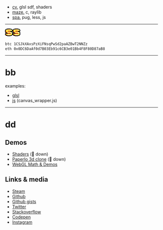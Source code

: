 - [cv.](https://tynroar.netlify.app/) glsl sdf, shaders
- [maze.](https://tynroar-maze.netlify.app/) c, raylib
- [spa.](https://tynroar-brume2303.netlify.app/) pug, less, js


---

![$](index.png)![$](index.png)![$](index.png)

```
btc 1CSJkXAxsPzXiFNsqPwSd2paAZBwT2NNZz
eth 0x0DC6DaAf0d7B03Eb91c6CB3e01Bb4F8F80D87aB8
```

---

# bb


examples:

- [glsl](https://github.com/unbrumed/avatar/blob/main/src/glsl/iquilezles-raymarch.glsl)
- [js](https://github.com/unbrumed/lib/blob/main/canvas_wrapper.js) (canvas_wrapper.js)

---

# dd

## Demos
- [Shaders](http://www.tynrare.net/apps/experiments/shaders/) (🔴 down)
- [PaperIo 3d clone](http://www.tynrare.net/apps/demos/a/) (🔴 down)
- [WebGL Math & Demos](https://flamboyant-brown-41a2d9.netlify.app/)

## Links & media

- [Steam](https://steamcommunity.com/id/tynroar/)
- [Github](https://github.com/tynrare)
- [Github gists](https://gist.github.com/tynrare)
- [Twitter](https://twitter.com/tynrare)
- [Stackoverflow](https://stackoverflow.com/users/7829041)
- [Codepen](https://codepen.io/tynrare)
- [Instagram](https://www.instagram.com/tyndustre/)


